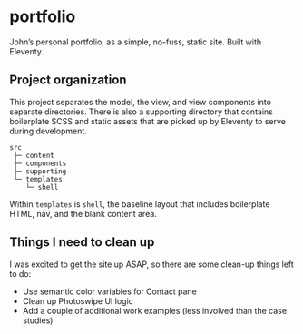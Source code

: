 # portfolio
John’s personal portfolio, as a simple, no-fuss, static site. Built with Eleventy.

## Project organization
This project separates the model, the view, and view components into separate directories. There is also a supporting directory that contains boilerplate SCSS and static assets that are picked up by Eleventy to serve during development.

```
src
 ├─ content
 ├─ components
 ├─ supporting
 └─ templates
    └─ shell
```

Within `templates` is `shell`, the baseline layout that includes boilerplate HTML, nav, and the blank content area.

## Things I need to clean up
I was excited to get the site up ASAP, so there are some clean-up things left to do:
* Use semantic color variables for Contact pane
* Clean up Photoswipe UI logic
* Add a couple of additional work examples (less involved than the case studies)
